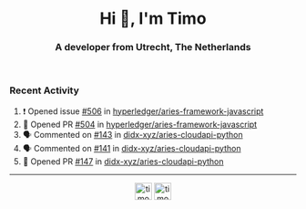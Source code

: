 <h1 align="center">Hi 👋, I'm Timo</h1>
<h3 align="center">A developer from Utrecht, The Netherlands</h3>
<br/>
<!-- https://github.com/rahuldkjain/github-profile-readme-generator --!>

<!--  <p align="left"><img src="https://github-readme-stats.vercel.app/api?username=timoglastra&show_icons=true&count_private=true&" alt="timoglastra" /></p> --!>

<!--
Github language stats
<p align="left"><img src="https://github-readme-stats.vercel.app/api/top-langs/?username=timoglastra&layout=compact" alt="timoglastra" /><p>
-->

<!-- Codestats language stats -->
<!-- <p align="left"><img src="https://codestats-readme.vercel.app/api/top-langs/?username=timoglastra&layout=compact&language_count=12" alt="timoglastra" /><p>    --!>
  
<h3>Recent Activity</h3>

<!--START_SECTION:activity-->
1. ❗️ Opened issue [#506](https://github.com/hyperledger/aries-framework-javascript/issues/506) in [hyperledger/aries-framework-javascript](https://github.com/hyperledger/aries-framework-javascript)
2. 💪 Opened PR [#504](https://github.com/hyperledger/aries-framework-javascript/pull/504) in [hyperledger/aries-framework-javascript](https://github.com/hyperledger/aries-framework-javascript)
3. 🗣 Commented on [#143](https://github.com/didx-xyz/aries-cloudapi-python/issues/143) in [didx-xyz/aries-cloudapi-python](https://github.com/didx-xyz/aries-cloudapi-python)
4. 🗣 Commented on [#141](https://github.com/didx-xyz/aries-cloudapi-python/issues/141) in [didx-xyz/aries-cloudapi-python](https://github.com/didx-xyz/aries-cloudapi-python)
5. 💪 Opened PR [#147](https://github.com/didx-xyz/aries-cloudapi-python/pull/147) in [didx-xyz/aries-cloudapi-python](https://github.com/didx-xyz/aries-cloudapi-python)
<!--END_SECTION:activity-->

---

<p align="center">
<a href="https://twitter.com/timoglastra" target="blank"><img align="center" src="https://cdn.jsdelivr.net/npm/simple-icons@3.0.1/icons/twitter.svg" alt="timoglastra" height="30" width="30" /></a>
<a href="https://linkedin.com/in/timoglastra" target="blank"><img align="center" src="https://cdn.jsdelivr.net/npm/simple-icons@3.0.1/icons/linkedin.svg" alt="timoglastra" height="30" width="30" /></a>
</p>



